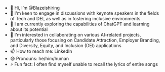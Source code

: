 - 👋 Hi, I’m @Blazeishiring
- 👀 I'm keen to engage in discussions with keynote speakers in the fields of Tech and DEI, as well as in fostering inclusive environments
- 🌱 I am currently exploring the capabilities of ChatGPT and learning about its potential
- 💞️ I'm interested in collaborating on various AI-related projects, particularly those focusing on Candidate Attraction, Employer Branding, and Diversity, Equity, and Inclusion (DEI) applications
- 📫 How to reach me: LinkedIn 
- 😄 Pronouns: he/him/human
- ⚡ Fun fact: I often find myself unable to recall the lyrics of entire songs 

<!---
Blazeishiring/Blazeishiring is a ✨ special ✨ repository because its `README.md` (this file) appears on your GitHub profile.
You can click the Preview link to take a look at your changes.
--->
